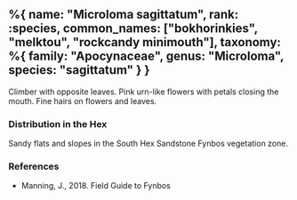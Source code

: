 %{
    name: "Microloma sagittatum",
    rank: :species,
    common_names: ["bokhorinkies", "melktou", "rockcandy minimouth"],
    taxonomy: %{
        family: "Apocynaceae",
        genus: "Microloma",
        species: "sagittatum"
    }
}
---

Climber with opposite leaves. Pink urn-like flowers with petals closing the mouth. Fine hairs on flowers and leaves.

<!-- read more -->

### Distribution in the Hex

Sandy flats and slopes in the South Hex Sandstone Fynbos vegetation zone.

### References

* Manning, J., 2018. Field Guide to Fynbos